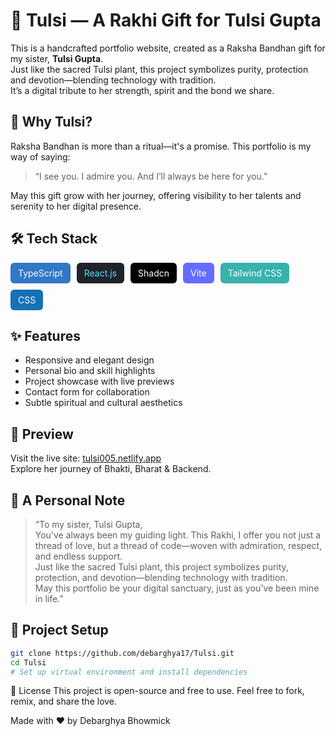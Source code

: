 # 🌸 Tulsi — A Rakhi Gift for Tulsi Gupta

This is a handcrafted portfolio website, created as a Raksha Bandhan gift for my sister, **Tulsi Gupta**.  
Just like the sacred Tulsi plant, this project symbolizes purity, protection and devotion—blending technology with tradition.  
It’s a digital tribute to her strength, spirit and the bond we share.

## 🎁 Why Tulsi?

Raksha Bandhan is more than a ritual—it's a promise. This portfolio is my way of saying:  
> “I see you. I admire you. And I’ll always be here for you.”

May this gift grow with her journey, offering visibility to her talents and serenity to her digital presence.

## 🛠️ Tech Stack

<div style="display: flex; flex-wrap: wrap; gap: 10px; margin-top: 10px;">
  <div style="background-color: #3178C6; color: white; padding: 8px 12px; border-radius: 6px;">TypeScript</div>
  <div style="background-color: #20232A; color: #61DAFB; padding: 8px 12px; border-radius: 6px;">React.js</div>
  <div style="background-color: #000000; color: white; padding: 8px 12px; border-radius: 6px;">Shadcn</div>
  <div style="background-color: #646CFF; color: white; padding: 8px 12px; border-radius: 6px;">Vite</div>
  <div style="background-color: #38B2AC; color: white; padding: 8px 12px; border-radius: 6px;">Tailwind CSS</div>
  <div style="background-color: #1572B6; color: white; padding: 8px 12px; border-radius: 6px;">CSS</div>
</div>


## ✨ Features

- Responsive and elegant design  
- Personal bio and skill highlights  
- Project showcase with live previews  
- Contact form for collaboration  
- Subtle spiritual and cultural aesthetics

## 📸 Preview

Visit the live site: [tulsi005.netlify.app](https://tulsi005.netlify.app/)  
Explore her journey of Bhakti, Bharat & Backend.

## 💌 A Personal Note

> “To my sister, Tulsi Gupta,  
> You’ve always been my guiding light. This Rakhi, I offer you not just a thread of love, but a thread of code—woven with admiration, respect, and endless support.  
> Just like the sacred Tulsi plant, this project symbolizes purity, protection, and devotion—blending technology with tradition.  
> May this portfolio be your digital sanctuary, just as you’ve been mine in life.”

## 📂 Project Setup

```bash
git clone https://github.com/debarghya17/Tulsi.git
cd Tulsi
# Set up virtual environment and install dependencies
```
📜 License
This project is open-source and free to use. Feel free to fork, remix, and share the love.

Made with ❤️ by Debarghya Bhowmick
